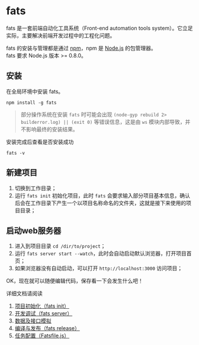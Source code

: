 # fats

fats 是一套前端自动化工具系统（Front-end automation tools system）。它立足实际，主要解决前端开发过程中的工程化问题。

fats 的安装与管理都是通过 [npm](https://npmjs.org)，npm 是 [Node.js](http://nodejs.org) 的包管理器。    
fats 要求 Node.js 版本 >= 0.8.0。

## 安装
在全局环境中安装 fats。

	npm install -g fats

> 部分操作系统在安装 `fats` 时可能会出现 `(node-gyp rebuild 2> builderror.log) || (exit 0)` 等错误信息，这是由 `ws` 模块内部导致，并不影响最终的安装结果。

安装完成后查看是否安装成功

	fats -v

## 新建项目

1. 切换到工作目录；
2. 运行 `fats init` 初始化项目，此时 `fats` 会要求输入部分项目基本信息，确认后会在工作目录下产生一个以项目名称命名的文件夹，这就是接下来使用的项目目录；

## 启动web服务器

1. 进入到项目目录 `cd /dir/to/project`；
2. 运行 `fats server start --watch`，此时会自动启动默认浏览器，打开项目首页；
3. 如果浏览器没有自动启动，可以打开 `http://localhost:3000` 访问项目；

OK，现在就可以随便编辑代码，保存看一下会发生什么吧！  

详细文档请阅读

1. [项目初始化（fats init）](./fats-init.md)
2. [开发调试（fats server）](./fats-server.md)
3. [数据及接口模拟](./mock.md)
4. [编译与发布（fats release）](./fats-release.md)
5. [任务配置（Fatsfile.js）](./Fatsfile.md)
